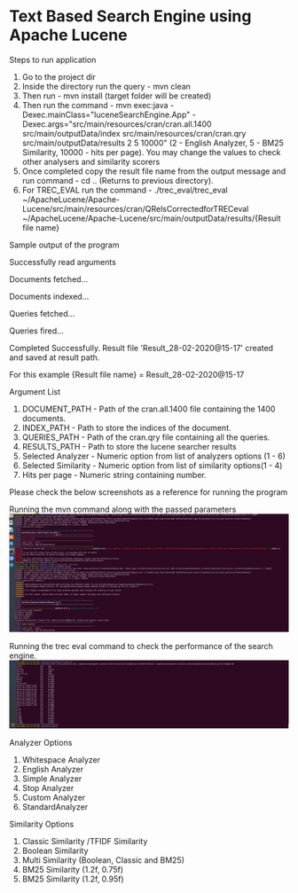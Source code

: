 # Text Based Search Engine using Apache Lucene


Steps to run application

1. Go to the project dir
2. Inside the directory run the query - mvn clean
3. Then run - mvn install (target folder will be created)
4. Then run the command - mvn exec:java -Dexec.mainClass="luceneSearchEngine.App" -Dexec.args="src/main/resources/cran/cran.all.1400 src/main/outputData/index src/main/resources/cran/cran.qry src/main/outputData/results 2 5 10000" (2 - English Analyzer, 5 - BM25 Similarity, 10000 - hits per page). You may change the values to check other analysers and similarity scorers
5. Once completed copy the result file name from the output message and run command - cd .. (Returns to previous directory).
6. For TREC_EVAL run the command - ./trec_eval/trec_eval ~/ApacheLucene/Apache-Lucene/src/main/resources/cran/QRelsCorrectedforTRECeval ~/ApacheLucene/Apache-Lucene/src/main/outputData/results/{Result file name}


Sample output of the program

Successfully read arguments

Documents fetched...

Documents indexed...

Queries fetched...

Queries fired...

Completed Successfully. Result file 'Result_28-02-2020@15-17' created and saved at result path.

For this example {Result file name} = Result_28-02-2020@15-17


Argument List
1. DOCUMENT_PATH - Path of the cran.all.1400 file containing the 1400 documents.
2. INDEX_PATH - Path to store the indices of the document.
3. QUERIES_PATH - Path of the cran.qry file containing all the queries.
4. RESULTS_PATH - Path to store the lucene searcher results 
5. Selected Analyzer - Numeric option from list of analyzers options (1 - 6)
6. Selected Similarity - Numeric option from list of similarity options(1 - 4)
7. Hits per page - Numeric string containing number.


Please check the below screenshots as a reference for running the program

Running the mvn command along with the passed parameters
![Screenshot](cmdScreenshot1.png)


Running the trec eval command to check the performance of the search engine.
![Screenshot](cmdScreenshot2.png)



Analyzer Options
1. Whitespace Analyzer
2. English Analyzer
3. Simple Analyzer
4. Stop Analyzer
5. Custom Analyzer
6. StandardAnalyzer


Similarity Options
1. Classic Similarity /TFIDF Similarity 
2. Boolean Similarity
3. Multi Similarity (Boolean, Classic and BM25)		        
4. BM25 Similarity (1.2f, 0.75f)
5. BM25 Similarity (1.2f, 0.95f)
